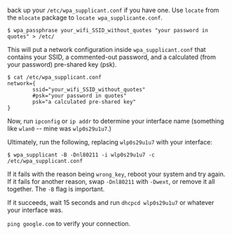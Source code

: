 back up your `/etc/wpa_supplicant.conf` if you have one.
Use `locate` from the `mlocate` package to `locate wpa_supplicante.conf`.

```
$ wpa_passphrase your_wifi_SSID_without_quotes "your password in quotes" > /etc/
```

This will put a network configuration inside `wpa_supplicant.conf` that contains your SSID, a commented-out password, and a calculated (from your password) pre-shared key (psk).

```
$ cat /etc/wpa_supplicant.conf
network={
        ssid="your_wifi_SSID_without_quotes"
        #psk="your password in quotes"
        psk="a calculated pre-shared key"
}
```

Now, run `ipconfig` or `ip addr` to determine your interface name (something like `wlan0` -- mine was `wlp0s29u1u7`.)

Ultimately, run the following, replacing `wlp0s29u1u7` with your interface:

```
$ wpa_supplicant -B -Dnl80211 -i wlp0s29u1u7 -c /etc/wpa_supplicant.conf
```

If it fails with the reason being `wrong_key`, reboot your system and try again.
If it fails for another reason, swap `-Dnl80211` with `-Dwext`, or remove it all together.
The `-B` flag is important.

If it succeeds, wait 15 seconds and run `dhcpcd wlp0s29u1u7` or whatever your interface was.

`ping google.com` to verify your connection.

